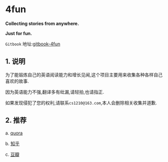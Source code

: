 # 4fun

**Collecting stories from anywhere.**

**Just for fun.**

`Gitbook` 地址:[gitbook-4fun](https://legacy.gitbook.com/book/cs12110/4fun/details)

## 1. 说明

为了能锻炼自己的英语阅读能力和增长见闻,这个项目主要用来收集各种各样自己喜欢的故事.

因为英语能力不强,翻译多有纰漏,请轻拍,也请指正.

如果发现侵犯了您的权利,请联系`cs1210@163.com`,本人会删除相关收集并道歉.

## 2. 推荐

a. [quora](https://www.quora.com/)

b. [知乎](https://www.zhihu.com)

c. [豆瓣](https://www.douban.com/)
